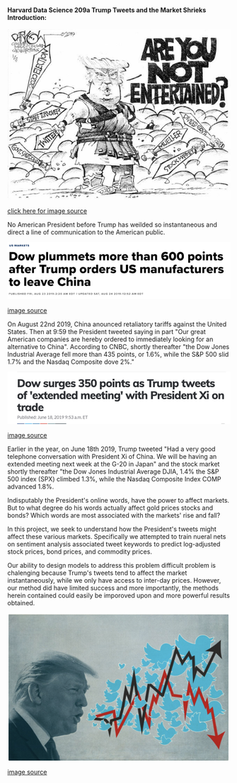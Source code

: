 
#### Harvard Data Science 209a Trump Tweets and the Market Shrieks Introduction: 

 ![](stocks/Tent.jpg)
 
 [click here for image source](https://www.pinterest.com/pin/765049055427783076/)

No American President before Trump has weilded so instantaneous and direct a line of communication to the American public.

 ![](stocks/p3.png)
 
 [image source](https://www.cnbc.com/2019/08/23/trump-says-hes-ordering-american-companies-to-immediately-start-looking-for-an-alternative-to-china.html)

On August 22nd 2019, China anounced retaliatory tariffs against the United States. Then at 9:59 the President tweeted saying in part "Our great American companies are hereby ordered to immediately looking for an alternative to China". According to CNBC, shortly thereafter "the Dow Jones Industrial Average fell more than 435 points, or 1.6%, while the S&P 500 slid 1.7% and the Nasdaq Composite dove 2%."

 ![](stocks/p4.png)
 
[image source](https://www.marketwatch.com/story/dow-surges-350-points-as-trump-tweets-of-extended-meeting-with-president-xi-on-trade-2019-06-18)

Earlier in the year, on June 18th 2019, Trump tweeted "Had a very good telephone conversation with President Xi of China. We will be having an extended meeting next week at the G-20 in Japan" and the stock market shortly thereafter "the Dow Jones Industrial Average DJIA,  1.4% the S&P 500 index (SPX) climbed 1.3%, while the Nasdaq Composite Index COMP advanced 1.8%.

Indisputably the President's online words, have the power to affect markets. But to what degree do his words actually affect gold prices stocks and bonds? Which words are most associated with the markets' rise and fall?

In this project, we seek to understand how the President's tweets might affect these various markets. Specifically we attempted to train nueral nets on sentiment analysis associated tweet keywords to predict log-adjusted stock prices, bond prices, and commodity prices. 

Our ability to design models to address this problem difficult problem is chalenging because Trump's tweets tend to affect the market instantaneously, while we only have access to inter-day prices. However, our method did have limited success and more importantly, the methods herein contained could easily be imporoved upon and more powerful results obtained.


 ![](stocks/p1.png)
 
 [image source](https://www.barrons.com/articles/donald-trump-twitter-stock-market-51567803655)




